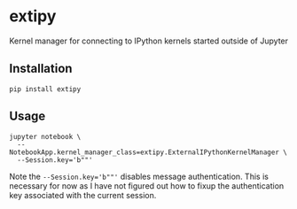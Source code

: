 # extipy

Kernel manager for connecting to IPython kernels started outside of Jupyter

## Installation

```
pip install extipy
```

## Usage

```
jupyter notebook \
  --NotebookApp.kernel_manager_class=extipy.ExternalIPythonKernelManager \
  --Session.key='b""'
```

Note the `--Session.key='b""'` disables message authentication. This is necessary for now as I have not figured out how to fixup the authentication key associated with the current session.
